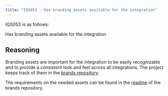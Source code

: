 ```yaml
---
title: "IQS053 - Has branding assets available for the integration"
---
```


IQS053 is as follows:

Has branding assets available for the integration

## Reasoning

Branding assets are important for the integration to be easily recognizable and to provide a consistent look and feel across all integrations.
The project keeps track of them in the [brands repository](https://github.com/home-assistant/brands).

The requirements on the needed assets can be found in the [readme](https://github.com/home-assistant/brands/blob/master/README.md) of the brands repository.